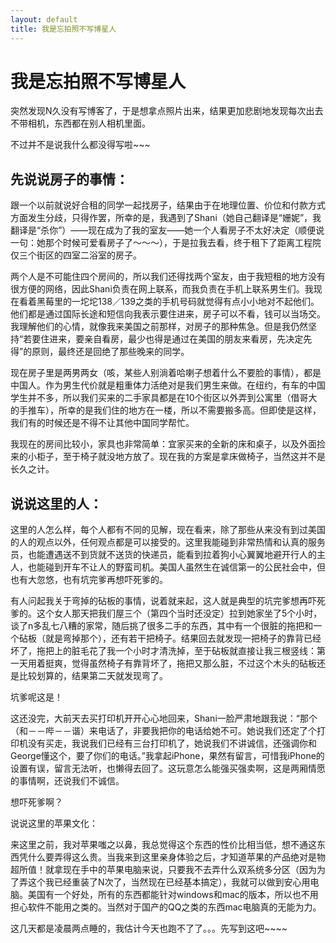 ```yaml
---
layout: default
title: 我是忘拍照不写博星人
---
```

# 我是忘拍照不写博星人

突然发现N久没有写博客了，于是想拿点照片出来，结果更加悲剧地发现每次出去不带相机，东西都在别人相机里面。

不过并不是说我什么都没得写啦\~\~\~

## 先说说房子的事情：
跟一个以前就说好合租的同学一起找房子，结果由于在地理位置、价位和付款方式方面发生分歧，只得作罢，所幸的是，我遇到了Shani（她自己翻译是“姗妮”，我翻译是“杀你”）——现在成为了我的室友——她一个人看房子不太好决定（顺便说一句：她那个时候可爱看房子了～～～），于是拉我去看，终于租下了距离工程院仅三个街区的四室二浴室的房子。

两个人是不可能住四个房间的，所以我们还得找两个室友，由于我短租的地方没有很方便的网络，因此Shani负责在网上联系，而我负责在手机上联系男生们。我现在看着黑莓里的一坨坨138／139之类的手机号码就觉得有点小小地对不起他们。他们都是通过国际长途和短信向我表示要住进来，房子可以不看，钱可以当场交。我理解他们的心情，就像我来美国之前那样，对房子的那种焦急。但是我仍然坚持“若要住进来，要亲自看房，最少也得是通过在美国的朋友来看房，先决定先得”的原则，最终还是回绝了那些晚来的同学。

现在房子里是两男两女（咳，某些人别淌着哈喇子想着什么不要脸的事情），都是中国人。作为男生代价就是粗重体力活绝对是我们男生来做。在纽约，有车的中国学生并不多，所以我们买来的二手家具都是在10个街区以外弄到公寓里（借哥大的手推车），所幸的是我们住的地方在一楼，所以不需要搬多高。但即使是这样，我们有的时候还是不得不让其他中国同学帮忙。

我现在的房间比较小，家具也非常简单：宜家买来的全新的床和桌子，以及外面捡来的小柜子，至于椅子就没地方放了。现在我的方案是拿床做椅子，当然这并不是长久之计。

## 说说这里的人：
这里的人怎么样，每个人都有不同的见解，现在看来，除了那些从来没有到过美国的人的观点以外，任何观点都是可以接受的。这里我能碰到非常热情和认真的服务员，也能遭遇送不到货就不送货的快递员，能看到拉着狗小心翼翼地避开行人的主人，也能碰到开车不让人的野蛮司机。美国人虽然生在诚信第一的公民社会中，但也有大忽悠，也有坑完爹再想吓死爹的。

有人问起我关于弯掉的砧板的事情，说着就来起，这人就是典型的坑完爹想再吓死爹的。这个女人那天把我们屋三个（第四个当时还没定）拉到她家坐了5个小时，谈了n多乱七八糟的家常，随后挑了很多二手的东西，其中有一个很脏的拖把和一个砧板（就是弯掉那个），还有若干把椅子。结果回去就发现一把椅子的靠背已经坏了，拖把上的脏毛花了我一个小时才清洗掉，至于砧板就直接让我三根竖线：第一天用着挺爽，觉得虽然椅子有靠背坏了，拖把又那么脏，不过这个木头的砧板还是比较划算的，结果第二天就发现弯了。

坑爹呢这是！

这还没完，大前天去买打印机开开心心地回来，Shani一脸严肃地跟我说：“那个（和－－哔－－谐）来电话了，非要我把你的电话给她不可。她说我们还定了个打印机没有买走，我说我们已经有三台打印机了，她说我们不讲诚信，还强调你和George懂这个，要了你们的电话。”我拿起iPhone，果然有留言，可惜我iPhone的设置有误，留言无法听，也懒得去回了。这玩意怎么能强买强卖啊，这是两厢情愿的事情啊，还说我们不诚信。

想吓死爹啊？

说说这里的苹果文化：

来这里之前，我对苹果嗤之以鼻，我总觉得这个东西的性价比相当低，想不通这东西凭什么要弄得这么贵。当我来到这里亲身体验之后，才知道苹果的产品绝对是物超所值！就拿现在手中的苹果电脑来说，只要我不去弄什么双系统多分区（因为为了弄这个我已经重装了N次了，当然现在已经基本搞定），我就可以做到安心用电脑。美国有一个好处，所有的东西都能针对windows和mac的版本，所以也不用担心软件不能用之类的。当然对于国产的QQ之类的东西mac电脑真的无能为力。

这几天都是凌晨两点睡的，我估计今天也跑不了了。。。先写到这吧\~\~\~\~